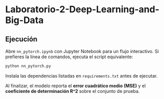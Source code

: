 # Laboratorio-2-Deep-Learning-and-Big-Data

## Ejecución

Abre `nn_pytorch.ipynb` con Jupyter Notebook para un flujo interactivo.
Si prefieres la línea de comandos, ejecuta el script equivalente:

```bash
python nn_pytorch.py
```

Instala las dependencias listadas en `requirements.txt` antes de ejecutar.

Al finalizar, el modelo reporta el **error cuadrático medio (MSE)** y el **coeficiente de determinación R^2** sobre el conjunto de prueba.
